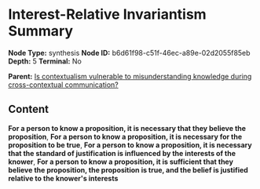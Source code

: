 # Interest-Relative Invariantism Summary

**Node Type:** synthesis
**Node ID:** b6d61f98-c51f-46ec-a89e-02d2055f85eb
**Depth:** 5
**Terminal:** No

**Parent:** [Is contextualism vulnerable to misunderstanding knowledge during cross-contextual communication?](is-contextualism-vulnerable-to-misunderstanding-knowledge-during-cross-contextual-communication-antithesis-b963a00f-909f-4566-be5d-bffcbee663ce.md)

## Content

**For a person to know a proposition, it is necessary that they believe the proposition**, **For a person to know a proposition, it is necessary for the proposition to be true**, **For a person to know a proposition, it is necessary that the standard of justification is influenced by the interests of the knower**, **For a person to know a proposition, it is sufficient that they believe the proposition, the proposition is true, and the belief is justified relative to the knower's interests**
